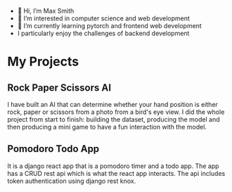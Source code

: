 - 👋 Hi, I’m Max Smith
- 👀 I’m interested in computer science and web development
- 🌱 I’m currently learning pytorch and frontend web development
- I particularly enjoy the challenges of backend development

# My Projects

## Rock Paper Scissors AI

I have built an AI that can determine whether your hand position is either rock, paper or scissors from a photo from a bird's eye view.
I did the whole project from start to finish: building the dataset, producing the model and then producing a mini game to have a fun interaction with the model.

## Pomodoro Todo App

It is a django react app that is a pomodoro timer and a todo app.
The app has a CRUD rest api which is what the react app interacts. 
The api includes token authentication using django rest knox.
